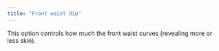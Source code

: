 ```yaml
---
title: "Front waist dip"
---
```


This option controls how much the front waist curves (revealing more or less skin).

